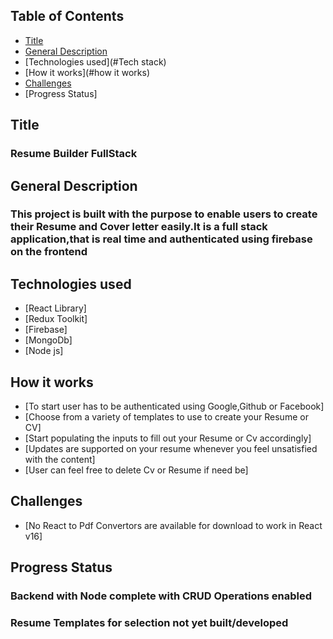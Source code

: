 ## Table of Contents
* [Title](#title)
* [General Description](#general_description)
* [Technologies used](#Tech stack)
* [How it works](#how it works)
* [Challenges](#challenges)
* [Progress Status]

## Title

### Resume Builder FullStack

## General Description

### This project is built with the purpose to enable users to create their Resume and  Cover letter easily.It is a full stack application,that is real time and authenticated using firebase on the frontend

## Technologies used
* [React Library]
* [Redux Toolkit]
* [Firebase]
* [MongoDb]
* [Node js]

## How it works
* [To start user has to be authenticated using Google,Github or Facebook]
* [Choose from a variety  of templates to use to create your Resume or CV]
* [Start populating the inputs to fill out your Resume or Cv accordingly]
* [Updates are supported on your resume whenever you feel unsatisfied with the content]
* [User can feel free to delete Cv or Resume if need be]

## Challenges
* [No React to Pdf Convertors are available for download to work in React v16]

## Progress Status
### Backend with Node complete with CRUD Operations enabled
### Resume Templates for selection not yet built/developed
